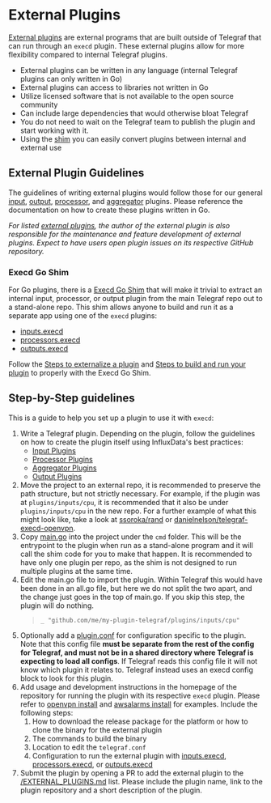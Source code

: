 # External Plugins

[External plugins](/EXTERNAL_PLUGINS.md) are external programs that are built
outside of Telegraf that can run through an `execd` plugin. These external
plugins allow for more flexibility compared to internal Telegraf plugins.

- External plugins can be written in any language (internal Telegraf plugins can
  only written in Go)
- External plugins can access to libraries not written in Go
- Utilize licensed software that is not available to the open source community
- Can include large dependencies that would otherwise bloat Telegraf
- You do not need to wait on the Telegraf team to publish the plugin and start
  working with it.
- Using the [shim](/plugins/common/shim) you can easily convert plugins between
  internal and external use

## External Plugin Guidelines

The guidelines of writing external plugins would follow those for our general
[input](/docs/INPUTS.md), [output](/docs/OUTPUTS.md),
[processor](/docs/PROCESSORS.md), and [aggregator](/docs/AGGREGATORS.md)
plugins. Please reference the documentation on how to create these plugins
written in Go.

_For listed [external plugins](/EXTERNAL_PLUGINS.md), the author of the external
plugin is also responsible for the maintenance and feature development of
external plugins. Expect to have users open plugin issues on its respective
GitHub repository._

### Execd Go Shim

For Go plugins, there is a [Execd Go Shim](/plugins/common/shim/) that will make
it trivial to extract an internal input, processor, or output plugin from the
main Telegraf repo out to a stand-alone repo. This shim allows anyone to build
and run it as a separate app using one of the `execd` plugins:

- [inputs.execd](/plugins/inputs/execd)
- [processors.execd](/plugins/processors/execd)
- [outputs.execd](/plugins/outputs/execd)

Follow the [Steps to externalize a plugin][] and
[Steps to build and run your plugin][] to properly with the Execd Go Shim.

[Steps to externalize a plugin]: /plugins/common/shim#steps-to-externalize-a-plugin
[Steps to build and run your plugin]: /plugins/common/shim#steps-to-build-and-run-your-plugin

## Step-by-Step guidelines

This is a guide to help you set up a plugin to use it with `execd`:

1. Write a Telegraf plugin. Depending on the plugin, follow the guidelines on
  how to create the plugin itself using InfluxData's best practices:
   - [Input Plugins](/docs/INPUTS.md)
   - [Processor Plugins](/docs/PROCESSORS.md)
   - [Aggregator Plugins](/docs/AGGREGATORS.md)
   - [Output Plugins](/docs/OUTPUTS.md)
2. Move the project to an external repo, it is recommended to preserve the
   path structure, but not strictly necessary. For example, if the plugin was
   at `plugins/inputs/cpu`, it is recommended that it also be under
   `plugins/inputs/cpu` in the new repo. For a further example of what this
   might look like, take a look at [ssoroka/rand][] or
   [danielnelson/telegraf-execd-openvpn][].
3. Copy [main.go](/plugins/common/shim/example/cmd/main.go) into the project
   under the `cmd` folder. This will be the entrypoint to the plugin when run as
   a stand-alone program and it will call the shim code for you to make that
   happen. It is recommended to have only one plugin per repo, as the shim is
   not designed to run multiple plugins at the same time.
4. Edit the main.go file to import the plugin. Within Telegraf this would have
   been done in an all.go file, but here we do not split the two apart, and the
   change just goes in the top of main.go. If you skip this step, the plugin
   will do nothing.
   > `_ "github.com/me/my-plugin-telegraf/plugins/inputs/cpu"`
5. Optionally add a [plugin.conf](./example/cmd/plugin.conf) for configuration
   specific to the plugin. Note that this config file **must be separate from
   the rest of the config for Telegraf, and must not be in a shared directory
   where Telegraf is expecting to load all configs**. If Telegraf reads this
   config file it will not know which plugin it relates to. Telegraf instead
   uses an execd config block to look for this plugin.
6. Add usage and development instructions in the homepage of the repository
   for running the plugin with its respective `execd` plugin. Please refer to
   [openvpn install][] and [awsalarms install][] for examples. Include the
   following steps:
     1. How to download the release package for the platform or how to clone the
        binary for the external plugin
     1. The commands to build the binary
     1. Location to edit the `telegraf.conf`
     1. Configuration to run the external plugin with
     [inputs.execd](/plugins/inputs/execd),
     [processors.execd](/plugins/processors/execd), or
     [outputs.execd](/plugins/outputs/execd)
7. Submit the plugin by opening a PR to add the external plugin to the
   [/EXTERNAL_PLUGINS.md](/EXTERNAL_PLUGINS.md) list. Please include the
   plugin name, link to the plugin repository and a short description of the
   plugin.

[ssoroka/rand]: https://github.com/ssoroka/rand
[danielnelson/telegraf-execd-openvpn]: https://github.com/danielnelson/telegraf-execd-openvpn
[openvpn install]: https://github.com/danielnelson/telegraf-execd-openvpn#usage
[awsalarms install]: https://github.com/vipinvkmenon/awsalarms#installation
